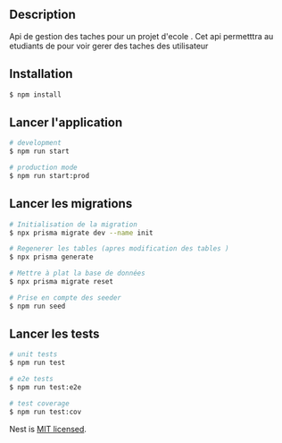 
## Description

Api de gestion des taches pour un projet d'ecole . 
Cet api permetttra au etudiants de pour voir gerer des taches des utilisateur 

## Installation

```bash
$ npm install
```

## Lancer l'application

```bash
# development
$ npm run start

# production mode
$ npm run start:prod
```
## Lancer les migrations

```bash
# Initialisation de la migration
$ npx prisma migrate dev --name init

# Regenerer les tables (apres modification des tables )
$ npx prisma generate  

# Mettre à plat la base de données
$ npx prisma migrate reset

# Prise en compte des seeder
$ npm run seed
```

## Lancer les tests

```bash
# unit tests
$ npm run test

# e2e tests
$ npm run test:e2e

# test coverage
$ npm run test:cov
```
Nest is [MIT licensed](LICENSE).
